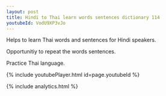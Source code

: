 ```yaml
---
layout: post
title: Hindi to Thai learn words sentences dictionary 114 
youtubeId: VodU9XP3vJo
---
```

 
 
Helps to learn Thai words and sentences for Hindi speakers.

Opportunitiy to repeat the words sentences. 

Practice Thai language. 
 
{% include youtubePlayer.html id=page.youtubeId %}
 
 
{% include analytics.html %}